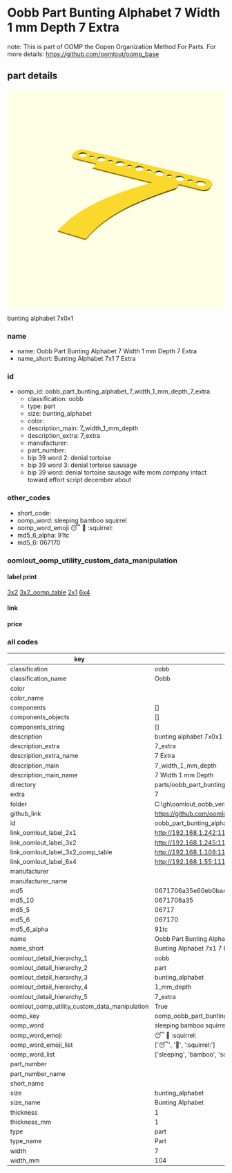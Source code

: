 # Oobb Part Bunting Alphabet 7 Width 1 mm Depth 7 Extra  

note: This is part of OOMP the Oopen Organization Method For Parts. For more details: https://github.com/oomlout/oomp_base

##  part details
  

[![](3dpr.png)](3dpr.png)

bunting alphabet 7x0x1



### name
* name: Oobb Part Bunting Alphabet 7 Width 1 mm Depth 7 Extra
* name_short: Bunting Alphabet 7x1 7 Extra
### id
* oomp_id: oobb_part_bunting_alphabet_7_width_1_mm_depth_7_extra
  * classification: oobb
  * type: part
  * size: bunting_alphabet
  * color: 
  * description_main: 7_width_1_mm_depth
  * description_extra: 7_extra
  * manufacturer: 
  * part_number: 
  * bip 39 word 2: denial tortoise
  * bip 39 word 3: denial tortoise sausage
  * bip 39 word: denial tortoise sausage wife mom company intact toward effort script december about

### other_codes
* short_code: 
* oomp_word: sleeping bamboo squirrel
* oomp_word_emoji :sleeping: :bamboo: :squirrel:
* md5_6_alpha: 91tc
* md5_6: 067170






### oomlout_oomp_utility_custom_data_manipulation
#### label print
[3x2](http://192.168.1.245:1112/?label=oomp%2091tc)
[3x2_oomp_table](http://192.168.1.108:1112/?label=oomp%2091tc)
[2x1](http://192.168.1.242:1112/?label=oomp%2091tc)
[6x4](http://192.168.1.55:1112/?label=oomp%2091tc)    

#### link

                              

#### price







### all codes 
| key | value |  
| --- | --- |  
| classification | oobb |  
| classification_name | Oobb |  
| color |  |  
| color_name |  |  
| components | [] |  
| components_objects | [] |  
| components_string | [] |  
| description | bunting alphabet 7x0x1 |  
| description_extra | 7_extra |  
| description_extra_name | 7 Extra |  
| description_main | 7_width_1_mm_depth |  
| description_main_name | 7 Width 1 mm Depth |  
| directory | parts/oobb_part_bunting_alphabet_7_width_1_mm_depth_7_extra |  
| extra | 7 |  
| folder | C:\gh\oomlout_oobb_version_4_generated_parts\things\oobb_part_bunting_alphabet_7_width_1_mm_depth_7_extra |  
| github_link | https://github.com/oomlout/oomlout_oomp_part_src/tree/main/parts/oobb_part_bunting_alphabet_7_width_1_mm_depth_7_extra |  
| id | oobb_part_bunting_alphabet_7_width_1_mm_depth_7_extra |  
| link_oomlout_label_2x1 | http://192.168.1.242:1112/?label=oomp%2091tc |  
| link_oomlout_label_3x2 | http://192.168.1.245:1112/?label=oomp%2091tc |  
| link_oomlout_label_3x2_oomp_table | http://192.168.1.108:1112/?label=oomp%2091tc |  
| link_oomlout_label_6x4 | http://192.168.1.55:1112/?label=oomp%2091tc |  
| manufacturer |  |  
| manufacturer_name |  |  
| md5 | 0671706a35e60eb0ba476faf7f7961d3 |  
| md5_10 | 0671706a35 |  
| md5_5 | 06717 |  
| md5_6 | 067170 |  
| md5_6_alpha | 91tc |  
| name | Oobb Part Bunting Alphabet 7 Width 1 mm Depth 7 Extra |  
| name_short | Bunting Alphabet 7x1 7 Extra |  
| oomlout_detail_hierarchy_1 | oobb |  
| oomlout_detail_hierarchy_2 | part |  
| oomlout_detail_hierarchy_3 | bunting_alphabet |  
| oomlout_detail_hierarchy_4 | 1_mm_depth |  
| oomlout_detail_hierarchy_5 | 7_extra |  
| oomlout_oomp_utility_custom_data_manipulation | True |  
| oomp_key | oomp_oobb_part_bunting_alphabet_7_width_1_mm_depth_7_extra |  
| oomp_word | sleeping bamboo squirrel |  
| oomp_word_emoji | :sleeping: :bamboo: :squirrel: |  
| oomp_word_emoji_list | [':sleeping:', ':bamboo:', ':squirrel:'] |  
| oomp_word_list | ['sleeping', 'bamboo', 'squirrel'] |  
| part_number |  |  
| part_number_name |  |  
| short_name |  |  
| size | bunting_alphabet |  
| size_name | Bunting Alphabet |  
| thickness | 1 |  
| thickness_mm | 1 |  
| type | part |  
| type_name | Part |  
| width | 7 |  
| width_mm | 104 |  
